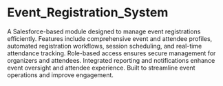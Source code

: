 # Event_Registration_System
A Salesforce-based module designed to manage event registrations efficiently. Features include comprehensive event and attendee profiles, automated registration workflows, session scheduling, and real-time attendance tracking. Role-based access ensures secure management for organizers and attendees. Integrated reporting and notifications enhance event oversight and attendee experience. Built to streamline event operations and improve engagement.
